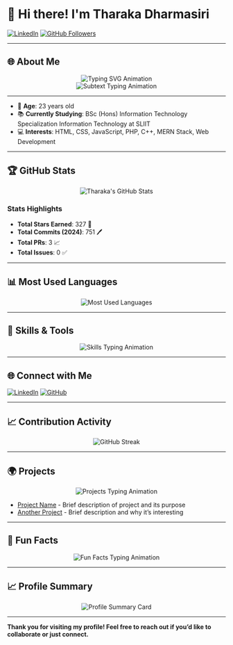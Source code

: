 # 👋 Hi there! I'm Tharaka Dharmasiri

[![LinkedIn](https://img.shields.io/badge/LinkedIn-Connect-blue?style=flat&logo=linkedin)](https://www.linkedin.com/in/tharaka-dharmasiri-3ba950204/)
[![GitHub Followers](https://img.shields.io/github/followers/TharakaDharmasiri?style=social)](https://github.com/TharakaDharmasiri)

---

## 🌐 About Me

<div align="center">
  <img src="https://readme-typing-svg.herokuapp.com?font=Fira+Code&weight=600&pause=1000&color=00BFFF&width=450&lines=Hi+there!+I'm+Tharaka+Dharmasiri;Web+Developer+%7C+Learning+Enthusiast;Full+Stack+MERN+Developer;Welcome+to+my+GitHub+profile!" alt="Typing SVG Animation" />
</div>

<div align="center">
  <img src="https://readme-typing-svg.herokuapp.com?font=Fira+Code&color=ff5722&size=24&duration=2000&pause=500&vCenter=true&width=500&lines=Passionate+About+Technology;Building+Solutions+That+Matter;Exploring+New+Technologies+Every+Day" alt="Subtext Typing Animation" />
</div>

---

- 🎂 **Age**: 23 years old
- 📚 **Currently Studying**: BSc (Hons) Information Technology Specialization Information Technology at SLIIT
- 💻 **Interests**: HTML, CSS, JavaScript, PHP, C++, MERN Stack, Web Development

---

## 🏆 GitHub Stats

<div align="center">
  <img src="https://github-readme-stats.vercel.app/api?username=TharakaDharmasiri&show_icons=true&theme=radical" alt="Tharaka's GitHub Stats" />
</div>

### Stats Highlights
- **Total Stars Earned**: 327 🌟
- **Total Commits (2024)**: 751 🖊️
- **Total PRs**: 3 📈
- **Total Issues**: 0 ✅

---

## 📊 Most Used Languages

<div align="center">
  <img src="https://github-readme-stats.vercel.app/api/top-langs/?username=TharakaDharmasiri&layout=compact&theme=radical" alt="Most Used Languages" />
</div>

---

## 🚀 Skills & Tools

<div align="center">
  <img src="https://readme-typing-svg.herokuapp.com?font=Fira+Code&weight=600&size=20&pause=1000&color=00FF00&width=500&lines=Frontend%3A+HTML%2C+CSS%2C+JavaScript%2C+MERN;Backend%3A+PHP%2C+MERN+Stack;Languages%3A+Kotlin%2C+JavaScript%2C+C%2B%2B" alt="Skills Typing Animation" />
</div>

---

## 🌐 Connect with Me

[![LinkedIn](https://img.shields.io/badge/LinkedIn-Connect-blue?style=for-the-badge&logo=linkedin)](https://www.linkedin.com/in/tharaka-dharmasiri-3ba950204/)
[![GitHub](https://img.shields.io/badge/GitHub-Follow-black?style=for-the-badge&logo=github)](https://github.com/TharakaDharmasiri)

---

## 📈 Contribution Activity

<div align="center">
  <img src="https://github-readme-streak-stats.herokuapp.com/?user=TharakaDharmasiri&theme=radical" alt="GitHub Streak" />
</div>

---

## 🌍 Projects

<div align="center">
  <img src="https://readme-typing-svg.herokuapp.com?font=Fira+Code&size=20&duration=2500&pause=1000&color=FFD700&vCenter=true&width=500&lines=Highlighted+Projects+%F0%9F%94%A5" alt="Projects Typing Animation" />
</div>

- [Project Name](https://github.com/TharakaDharmasiri/ProjectName) - Brief description of project and its purpose
- [Another Project](https://github.com/TharakaDharmasiri/AnotherProject) - Brief description and why it’s interesting

---

## 🎨 Fun Facts

<div align="center">
  <img src="https://readme-typing-svg.herokuapp.com?font=Fira+Code&size=20&duration=3000&pause=1000&color=FF5733&width=450&lines=I+love+exploring+new+tech!;Coding+is+my+happy+place;Solving+problems+is+my+passion!" alt="Fun Facts Typing Animation" />
</div>

---

## 📈 Profile Summary

<div align="center">
  <img src="https://github-profile-summary-cards.vercel.app/api/cards/profile-details?username=TharakaDharmasiri&theme=radical" alt="Profile Summary Card" />
</div>

---

**Thank you for visiting my profile! Feel free to reach out if you’d like to collaborate or just connect.**

